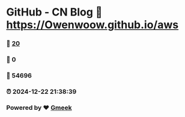 # GitHub - CN Blog :link: https://Owenwoow.github.io/aws 
### :page_facing_up: [20](https://Owenwoow.github.io/aws/tag.html) 
### :speech_balloon: 0 
### :hibiscus: 54696 
### :alarm_clock: 2024-12-22 21:38:39 
### Powered by :heart: [Gmeek](https://github.com/Meekdai/Gmeek)
